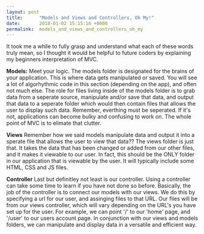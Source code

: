 ```yaml
---
layout: post
title:      "Models and Views and Controllers, Oh My!"
date:       2018-01-02 15:15:16 +0000
permalink:  models_and_views_and_controllers_oh_my
---
```



It took me a while to fully grasp and understand what each of these words truly mean, so I thought it would be helpful to future coders by explaining my beginners interpretation of MVC.

**Models:**
Meet your logic. The models folder is designated for the brains of your application. This is where data gets manipulated or saved. You will see a lot of algorhythmic code in this section (depending on the app), and often not much else. The role for files living inside of the models folder is to grab data from a seperate source, manipulate and/or save that data, and output that data to a seperate folder which would then contain files that allows the user to display such data. Remember, everthing must be seperated. If it's not, applications can become bulky and confusing to work on. The whole point of MVC is to elimate that clutter.

**Views**
Remember how we said models manipulate data and output it into a sperate file that allows the user to view that data?? The views folder is just that. It takes the data that has been changed or added from our other files, and it makes it viewable to our user. In fact, this should be the ONLY folder in our application that is viewable by the user. It will typically include some HTML, CSS and JS files.

**Controller**
Last but definitley not least is our controller. Using a controller can take some time to learn if you have not done so before. Basically, the job of the controller is to connect our models with our views. We do this by specifying a url for our user, and assinging files to that URL. Our files will be from our views controller, which will vary depending on the URL's you have set up for the user. For example, we can point '/' to our 'home' page, and '/user' to our users account page. In conjunction with our views and models folders, we can manipulate and display data in a versatile and efficient way. 


